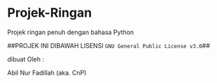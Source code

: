 # Projek-Ringan
Projek ringan penuh dengan bahasa Python

##PROJEK INI DIBAWAH LISENSI ``GNU General Public License v3.0``##

dibuat Oleh :

Abil Nur Fadillah (aka. CnP)
